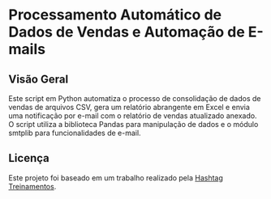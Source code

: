 <!DOCTYPE html>
<html lang="pt-BR">
<head>
  <meta charset="UTF-8">
  <meta name="viewport" content="width=device-width, initial-scale=1.0">
  <title>Sales Data Processing and Email Automation</title>
</head>
<body>

<h1>Processamento Automático de Dados de Vendas e Automação de E-mails</h1>

<h2>Visão Geral</h2>

<p>Este script em Python automatiza o processo de consolidação de dados de vendas de arquivos CSV, gera um relatório abrangente em Excel e envia uma notificação por e-mail com o relatório de vendas atualizado anexado. O script utiliza a biblioteca Pandas para manipulação de dados e o módulo smtplib para funcionalidades de e-mail.</p>


<h2 id="licenca">Licença</h2>

<p>Este projeto foi baseado em um trabalho realizado pela <a href="https://www.hashtagtreinamentos.com">Hashtag Treinamentos</a>.</p>

</body>
</html>
